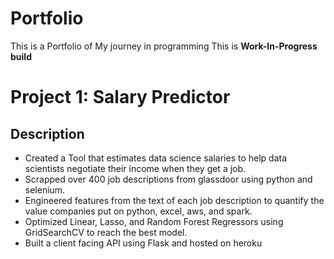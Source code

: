 # Portfolio
This is a Portfolio of My journey in programming
This is **Work-In-Progress build**
#
# Project 1: Salary Predictor
## Description
* Created a Tool that estimates data science salaries to help data scientists negotiate their income when they get a job.
* Scrapped over 400 job descriptions from glassdoor using python and selenium.
* Engineered features from the text of each job description to quantify the value companies put on python, excel, aws, and spark.
* Optimized Linear, Lasso, and Random Forest Regressors using GridSearchCV to reach the best model.
* Built a client facing API using Flask and hosted on heroku

